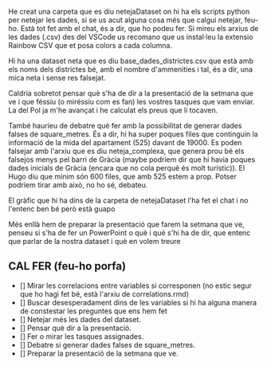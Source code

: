 He creat una carpeta que es diu netejaDataset on hi ha els scripts python per netejar les dades, si se us acut alguna cosa més que calgui netejar, feu-ho. Està tot fet amb el chat, és a dir, que ho podeu fer. Si mireu els arxius de les dades (.csv) des del VSCode us recomano que us instal·leu la extensio Rainbow CSV que et posa colors a cada columna.

Hi ha una dataset neta que es diu base_dades_districtes.csv que està amb els noms dels districtes bé, amb el nombre d'ammenities i tal, és a dir, una mica neta i sense res falsejat.

Caldria sobretot pensar què s'ha de dir a la presentació de la setmana que ve i que féssiu (o miréssiu com es fan) les vostres tasques que vam enviar. La del Pol ja m'he avançat i he calculat els preus que li tocaven.

També hauríeu de debatre què fer amb la possibilitat de generar dades falses de square_metres. És a dir, hi ha super poques files que continguin la informació de la mida del apartament (525) davant de 19000. Es poden falsejar amb l'arxiu que es diu neteja_complexa, que genera prou bé els falsejos menys pel barri de Gràcia (maybe podríem dir que hi havia poques dades inicials de Gràcia (encara que no cola perquè és molt turístic)). El Hugo diu que mínim són 600 files, que amb 525 estem a prop. Potser podríem tirar amb això, no ho sé, debateu.

El gràfic que hi ha dins de la carpeta de netejaDataset l'ha fet el chat i no l'entenc ben bé però està guapo

Més enllà hem de preparar la presentació que farem la setmana que ve, penseu si s'ha de fer un PowerPoint o què i què s'hi ha de dir, que entenc que parlar de la nostra dataset i què en volem treure

## CAL FER (feu-ho porfa)
- [] Mirar les correlacions entre variables si corresponen (no estic segur que ho hagi fet bé, està l'arxiu de correlations.rmd)
- [] Buscar desesperadament dins de les variables si hi ha alguna manera de constestar les preguntes que ens hem fet
- [] Netejar més les dades del dataset.
- [] Pensar què dir a la presentació.
- [] Fer o mirar les tasques assignades.
- [] Debatre si generar dades falses de square_metres.
- [] Preparar la presentació de la setmana que ve.
